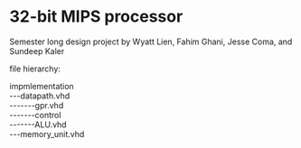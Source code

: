 # 32-bit MIPS processor

Semester long design project by 
Wyatt Lien, Fahim Ghani, Jesse Coma, and Sundeep Kaler

file hierarchy:  

impmlementation  
---datapath.vhd  
-------gpr.vhd  
-------control  
-------ALU.vhd  
---memory_unit.vhd  
